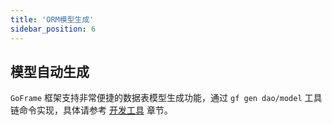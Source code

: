 ```yaml
---
title: 'ORM模型生成'
sidebar_position: 6
---
```


## 模型自动生成

`GoFrame` 框架支持非常便捷的数据表模型生成功能，通过 `gf gen dao/model` 工具链命令实现，具体请参考 [开发工具](output/goframe-v2.3-md/开发工具) 章节。